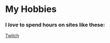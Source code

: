 <!DOCTYPE html>
<html>
<body>

<h1>My Hobbies</h1>
  <h3>I <i>love</i> to spend hours on sites like these:</h3>
  <p><a href="twtich.tv">Twitch</a></p>
 

</body>
</html>
